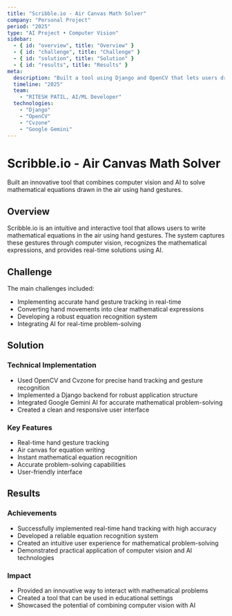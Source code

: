 ```yaml
---
title: "Scribble.io - Air Canvas Math Solver"
company: "Personal Project"
period: "2025"
type: "AI Project • Computer Vision"
sidebar:
  - { id: "overview", title: "Overview" }
  - { id: "challenge", title: "Challenge" }
  - { id: "solution", title: "Solution" }
  - { id: "results", title: "Results" }
meta:
  description: "Built a tool using Django and OpenCV that lets users draw math problems in the air using hand gestures and solves them in real-time using AI."
  timeline: "2025"
  team:
    - "RITESH PATIL, AI/ML Developer"
  technologies:
    - "Django"
    - "OpenCV"
    - "Cvzone"
    - "Google Gemini"
---
```


# Scribble.io - Air Canvas Math Solver

Built an innovative tool that combines computer vision and AI to solve mathematical equations drawn in the air using hand gestures.

<div id="overview">

## Overview

Scribble.io is an intuitive and interactive tool that allows users to write mathematical equations in the air using hand gestures. The system captures these gestures through computer vision, recognizes the mathematical expressions, and provides real-time solutions using AI.

<div id="challenge">

## Challenge

The main challenges included:
- Implementing accurate hand gesture tracking in real-time
- Converting hand movements into clear mathematical expressions
- Developing a robust equation recognition system
- Integrating AI for real-time problem-solving

<div id="solution">

## Solution

### Technical Implementation
- Used OpenCV and Cvzone for precise hand tracking and gesture recognition
- Implemented a Django backend for robust application structure
- Integrated Google Gemini AI for accurate mathematical problem-solving
- Created a clean and responsive user interface

### Key Features
- Real-time hand gesture tracking
- Air canvas for equation writing
- Instant mathematical equation recognition
- Accurate problem-solving capabilities
- User-friendly interface

<div id="results">

## Results

### Achievements
- Successfully implemented real-time hand tracking with high accuracy
- Developed a reliable equation recognition system
- Created an intuitive user experience for mathematical problem-solving
- Demonstrated practical application of computer vision and AI technologies

### Impact
- Provided an innovative way to interact with mathematical problems
- Created a tool that can be used in educational settings
- Showcased the potential of combining computer vision with AI
